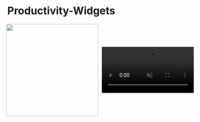 # Productivity-Widgets

<div style="display:flex; align-items:center; justify-content:center; gap:10px;">
  <img
    src="https://github.com/user-attachments/assets/003616a0-d2ff-418a-a942-0dad891f503f"
    alt=""
    width="250"
  />
  <video
    src="https://github.com/user-attachments/assets/33d33c0a-aaaf-4cba-9650-5504d1e699e8"
    width="250"
    controls
    muted
  ></video>
</div>
